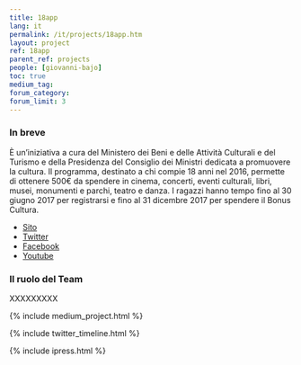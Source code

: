 ```yaml
---
title: 18app
lang: it
permalink: /it/projects/18app.htm
layout: project
ref: 18app
parent_ref: projects
people: [giovanni-bajo]
toc: true
medium_tag:
forum_category:
forum_limit: 3
---
```


### In breve

È un’iniziativa a cura del Ministero dei Beni e delle Attività Culturali e del Turismo e della Presidenza del Consiglio dei Ministri dedicata a promuovere la cultura. Il programma, destinato a chi compie 18 anni nel 2016, permette di ottenere 500€ da spendere in cinema, concerti, eventi culturali, libri, musei, monumenti e parchi, teatro e danza. I ragazzi hanno tempo fino al 30 giugno 2017 per registrarsi e fino al 31 dicembre 2017 per spendere il Bonus Cultura.

* [Sito](https://www.18app.italia.it/#/)
* [Twitter](https://twitter.com/18app)
* [Facebook](https://www.facebook.com/18app)
* [Youtube](https://www.youtube.com/channel/UCGRwUHq9AHjxcyo4_aoNQbg)

### Il ruolo del Team

XXXXXXXXX


{% include medium_project.html %}


{% include twitter_timeline.html %}

{% include ipress.html %}
<div id="content-ipress" data-key="01e87bed-f52e-4d6d-af32-c4ea59fd300a" data-lang="it" data-size="100" data-tag="15"></div>
<script type="text/javascript" src="/js/ipress.js"></script>

